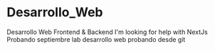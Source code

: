 # Desarrollo_Web
Desarrollo Web Frontend &amp; Backend
I'm looking for help with NextJs
Probando septiembre lab desarrollo web
probando desde git